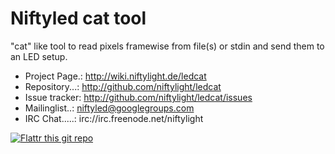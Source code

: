 Niftyled cat tool
=================

"cat" like tool to read pixels framewise from file(s) or stdin and send them
to an LED setup.



* Project Page.: http://wiki.niftylight.de/ledcat
* Repository...: http://github.com/niftylight/ledcat
* Issue tracker: http://github.com/niftylight/ledcat/issues
* Mailinglist..: niftyled@googlegroups.com
* IRC Chat.....: irc://irc.freenode.net/niftylight

[![Flattr this git repo](http://api.flattr.com/button/flattr-badge-large.png)](https://flattr.com/thing/1345750/niftyled)

